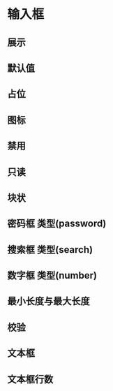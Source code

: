 # 输入框

## 展示

<y-input></y-input>

## 默认值

<y-input default-value="default"></y-input>

## 占位

<y-input placeholder="请输入"></y-input>

## 图标

<div class="row">
  <y-input prefix-icon="chart-graph"></y-input>
  <y-input suffix-icon="chart-histogram"></y-input>
</div>

<div class="row">
  <y-input prefix-icon="chart-histogram" suffix-icon="search"></y-input>
</div>

<div class="row">
  <y-input>
    <iconpark-icon slot="prefix" name="chart-graph"></iconpark-icon>
  </y-input>

  <y-input>
    <iconpark-icon slot="suffix" name="chart-histogram"></iconpark-icon>
  </y-input>
</div>

## 禁用

<y-input disabled></y-input>

## 只读

<y-input default-value="Tom" readonly></y-input>

## 块状

<y-input default-value="Tom" block></y-input>

## 密码框 类型(password)

<y-input type="password"></y-input>

## 搜索框 类型(search)

<y-input type="search"></y-input>

## 数字框 类型(number)

<y-input type="number"></y-input>

## 最小长度与最大长度

<y-input prefix-icon="info" min-length="5" max-length="10"></y-input>

## 校验

<y-input pattern="^1(3|4|5|6|7|8|9)\d{9}$" placeholder="请输入手机号"></y-input>

## 文本框

<y-input type="textarea"></y-input>

## 文本框行数

<y-input type="textarea" rows="6" block></y-input>
